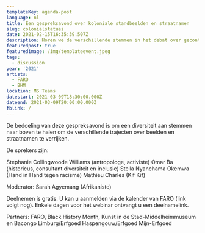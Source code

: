 ```yaml
---
templateKey: agenda-post
language: nl
title: Een gespreksavond over koloniale standbeelden en straatnamen
slug: colonialstatues
date: 2021-02-15T16:35:39.507Z
description: Horen we de verschillende stemmen in het debat over gecontesteerde standbeelden en straatnamen? Luisteren we onbevooroordeeld naar reacties en protesten over beladen beelden en straatnamen? Op welke manier verschillen opinies vandaag van de periodes waarin vele standbeelden werden opgetrokken? Hoe ervaren mensen vandaag de aanwezigheid van dit erfgoed in de publieke ruimte?  En vooral, hoe geven we die verschillende stemmen een plaats in de trajecten die worden gestart?
featuredpost: true
featuredimage: /img/templateevent.jpeg
tags:
  - discussion
year: '2021'
artists:
  - FARO
  - BHM
location: MS Teams
datestart: 2021-03-09T18:30:00.000Z
dateend: 2021-03-09T20:00:00.000Z
fblink: /
---
```


De bedoeling van deze gespreksavond is om een diversiteit aan stemmen naar boven te halen om de verschillende trajecten over beelden en straatnamen te verrijken.

De sprekers zijn:

Stephanie Collingwoode Williams (antropologe, activiste)
Omar Ba (historicus, consultant diversiteit en inclusie)
Stella Nyanchama Okemwa (Hand in Hand tegen racisme)
Mathieu Charles (Kif Kif)

Moderator: Sarah Agyemang (Afrikaniste)

Deelnemen is gratis. U kan u aanmelden via de kalender van FARO (link volgt nog). Enkele dagen voor het webinar ontvangt u een deelnamelink.


Partners: FARO, Black History Month, Kunst in de Stad-Middelheimmuseum en Bacongo Limburg/Erfgoed Haspengouw/Erfgoed Mijn-Erfgoed
